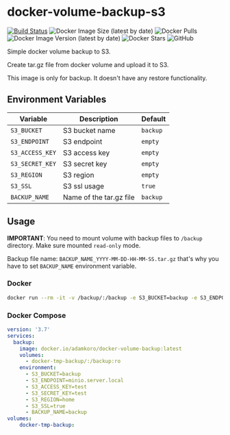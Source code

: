 #  docker-volume-backup-s3
[![Build Status](https://drone.adamkoro.com/api/badges/adamkoro/docker-volume-backup-s3/status.svg)](https://drone.adamkoro.com/adamkoro/docker-volume-backup-s3)
![Docker Image Size (latest by date)](https://img.shields.io/docker/image-size/adamkoro/docker-volume-backup)
![Docker Pulls](https://img.shields.io/docker/pulls/adamkoro/docker-volume-backup)
![Docker Image Version (latest by date)](https://img.shields.io/docker/v/adamkoro/docker-volume-backup)
![Docker Stars](https://img.shields.io/docker/stars/adamkoro/docker-volume-backup)
![GitHub](https://img.shields.io/github/license/adamkoro/docker-volume-backup-s3)


Simple docker volume backup to S3.

Create tar.gz file from docker volume and upload it to S3.

This image is only for backup. It doesn't have any restore functionality.

## Environment Variables

| Variable | Description | Default |
| --- | --- | --- |
| `S3_BUCKET` | S3 bucket name | `backup` |
| `S3_ENDPOINT` | S3 endpoint | `empty` |
| `S3_ACCESS_KEY` | S3 access key | `empty` |
| `S3_SECRET_KEY` | S3 secret key | `empty` |
| `S3_REGION` | S3 region | `empty` |
| `S3_SSL` | S3 ssl usage | `true` |
| `BACKUP_NAME` | Name of the tar.gz file | `backup` |

## Usage

**IMPORTANT**: You need to mount volume with backup files to `/backup` directory. Make sure mounted `read-only` mode.

Backup file name: `BACKUP_NAME_YYYY-MM-DD-HH-MM-SS.tar.gz` that's why you have to set `BACKUP_NAME` environment variable.

### Docker

```bash
docker run --rm -it -v /backup/:/backup -e S3_BUCKET=backup -e S3_ENDPOINT=minio.server.local -e S3_ACCESS_KEY=test -e S3_SECRET_KEY=test -e S3_REGION=home -e S3_SSL=true -e BACKUP_NAME=test-backup docker.io/adamkoro/docker-volume-backup:latest
```

### Docker Compose

```yaml
version: '3.7'
services:
  backup:
    image: docker.io/adamkoro/docker-volume-backup:latest
    volumes:
      - docker-tmp-backup/:/backup:ro
    environment:
      - S3_BUCKET=backup
      - S3_ENDPOINT=minio.server.local
      - S3_ACCESS_KEY=test
      - S3_SECRET_KEY=test
      - S3_REGION=home
      - S3_SSL=true
      - BACKUP_NAME=backup
volumes:
    docker-tmp-backup:
```

